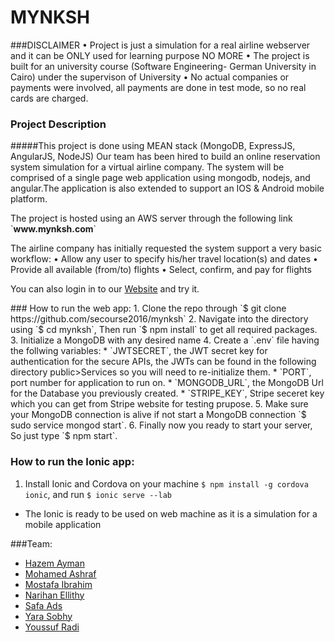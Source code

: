 # MYNKSH
###DISCLAIMER
 • Project is just a simulation for a real airline webserver and it can be ONLY used for learning purpose NO MORE
 • The project is built for an university course (Software Engineering- German University in Cairo) under the supervison of University
 • No actual companies or payments were involved, all payments are done in test mode, so no real cards are charged.</p>
### Project Description 
#####This project is done using MEAN stack (MongoDB, ExpressJS, AngularJS, NodeJS)</h5>
Our team has been hired to build an online reservation system simulation for a virtual airline company. The system will be comprised of a single page web application using mongodb, nodejs, and angular.The application is also extended to support an IOS & Android mobile platform.
<p>The project is hosted using an AWS server through the following link `<b>www.mynksh.com</b>`</p>
<p>
The airline company has initially requested the system support a very basic workflow:
 • Allow any user to specify his/her travel location(s) and dates
 • Provide all available (from/to) flights
 • Select, confirm, and pay for flights
</p>
<p>You can also login in to our <a href='http://www.mynksh.com'>Website</a> and try it. </p>
### How to run the web app:
1. Clone the repo through `$ git clone https://github.com/secourse2016/mynksh`
2. Navigate into the directory using `$ cd mynksh`, Then run `$ npm install` to get all required packages.
3. Initialize a MongoDB with any desired name
4. Create a `.env` file having the follwing variables:
  * `JWTSECRET`, the JWT secret key for authentication for the secure APIs, the JWTs can be found in the following directory public>Services so you will need to re-initialize them.
  * `PORT`, port number for application to run on.
  * `MONGODB_URL`, the MongoDB Url for the Database you previously created.
  * `STRIPE_KEY`, Stripe seceret key which you can get from Stripe website for testing prupose.
5. Make sure your MongoDB connection is alive if not start a MongoDB connection `$ sudo service mongod start`.
6. Finally now you ready to start your server, So just type `$ npm start`.

### How to run the Ionic app:
1.  Install Ionic and Cordova on your machine `$ npm install -g cordova ionic`, and run `$ ionic serve --lab`
  * The Ionic is ready to be used on web machine as it is a simulation for a mobile application
  
###Team:
 - [Hazem Ayman](https://github.com/hazem279)
 - [Mohamed Ashraf](https://github.com/Kefa7y)
 - [Mostafa Ibrahim](https://github.com/xXGenomXx)
 - [Narihan Ellithy](https://github.com/narihane)
 - [Safa Ads](https://github.com/safa-ads)
 - [Yara Sobhy](https://github.com/YaraA)
 - [Youssuf Radi](https://github.com/YoussufRadi)
